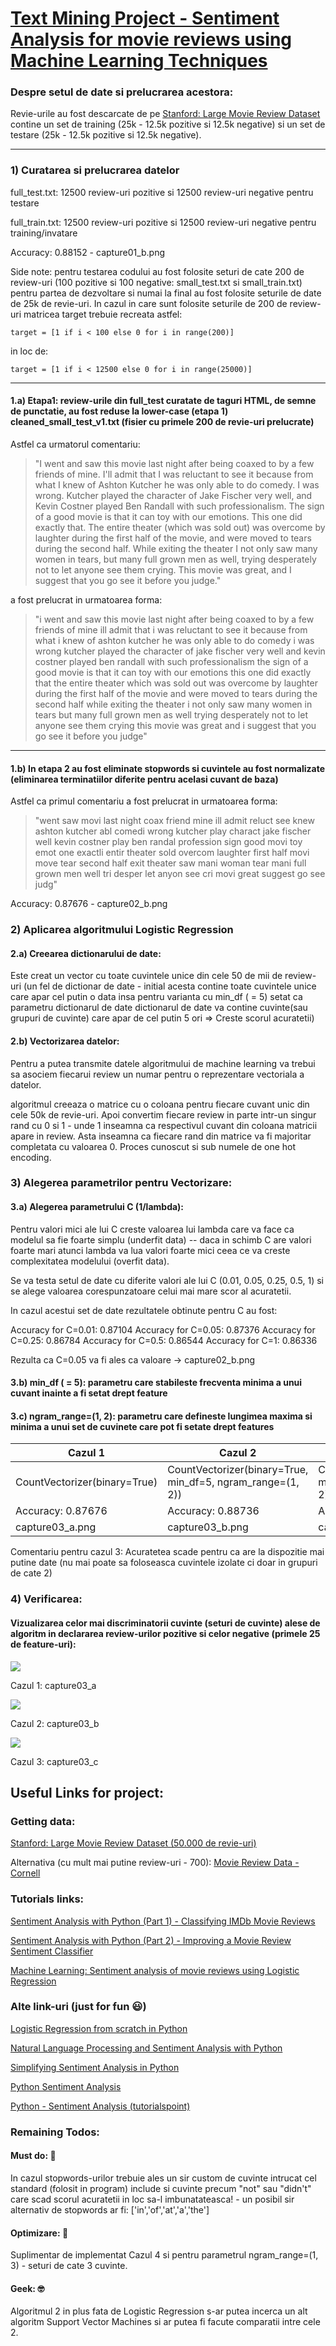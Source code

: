 # [Text Mining Project - Sentiment Analysis for movie reviews using Machine Learning Techniques](https://davidschinteie.github.io/proiecte/TextMining/)

### Despre setul de date si prelucrarea acestora:

Revie-urile au fost descarcate de pe [Stanford: Large Movie Review Dataset](http://ai.stanford.edu/~amaas/data/sentiment/) contine un set de training (25k - 12.5k pozitive si 12.5k negative) si un set de testare (25k - 12.5k pozitive si 12.5k negative).

***

### 1) Curatarea si prelucrarea datelor

full_test.txt: 12500 review-uri pozitive si 12500 review-uri negative pentru testare

full_train.txt: 12500 review-uri pozitive si 12500 review-uri negative pentru training/invatare

Accuracy: 0.88152 - capture01_b.png

Side note: pentru testarea codului au fost folosite seturi de cate 200 de review-uri (100 pozitive si 100 negative: small_test.txt si small_train.txt) pentru partea de dezvoltare si numai la final au fost folosite seturile de date de 25k de revie-uri. In cazul in care sunt folosite seturile de 200 de review-uri matricea target trebuie recreata astfel:

```
target = [1 if i < 100 else 0 for i in range(200)]
```

in loc de:

```
target = [1 if i < 12500 else 0 for i in range(25000)]
```

***

#### 1.a) Etapa1: review-urile din full_test curatate de taguri HTML, de semne de punctatie, au fost reduse la lower-case (etapa 1) cleaned_small_test_v1.txt (fisier cu primele 200 de revie-uri prelucrate)

Astfel ca urmatorul comentariu:

> "I went and saw this movie last night after being coaxed to by a few friends of mine. I'll admit that I was reluctant to see it because from what I knew of Ashton Kutcher he was only able to do comedy. I was wrong. Kutcher played the character of Jake Fischer very well, and Kevin Costner played Ben Randall with such professionalism. The sign of a good movie is that it can toy with our emotions. This one did exactly that. The entire theater (which was sold out) was overcome by laughter during the first half of the movie, and were moved to tears during the second half. While exiting the theater I not only saw many women in tears, but many full grown men as well, trying desperately not to let anyone see them crying. This movie was great, and I suggest that you go see it before you judge."

a fost prelucrat in urmatoarea forma:

> "i went and saw this movie last night after being coaxed to by a few friends of mine ill admit that i was reluctant to see it because from what i knew of ashton kutcher he was only able to do comedy i was wrong kutcher played the character of jake fischer very well and kevin costner played ben randall with such professionalism the sign of a good movie is that it can toy with our emotions this one did exactly that the entire theater which was sold out was overcome by laughter during the first half of the movie and were moved to tears during the second half while exiting the theater i not only saw many women in tears but many full grown men as well trying desperately not to let anyone see them crying this movie was great and i suggest that you go see it before you judge"

***

#### 1.b) In etapa 2 au fost eliminate stopwords si cuvintele au fost normalizate (eliminarea terminatiilor diferite pentru acelasi cuvant de baza)

Astfel ca primul comentariu a fost prelucrat in urmatoarea forma:

> "went saw movi last night coax friend mine ill admit reluct see knew ashton kutcher abl comedi wrong kutcher play charact jake fischer well kevin costner play ben randal profession sign good movi toy emot one exactli entir theater sold overcom laughter first half movi move tear second half exit theater saw mani woman tear mani full grown men well tri desper let anyon see cri movi great suggest go see judg"

Accuracy: 0.87676 - capture02_b.png

### 2) Aplicarea algoritmului Logistic Regression

#### 2.a) Creearea dictionarului de date:

Este creat un vector cu toate cuvintele unice din cele 50 de mii de review-uri (un fel de dictionar de date - initial acesta contine toate cuvintele unice care apar cel putin o data insa pentru varianta cu min_df ( = 5) setat ca parametru dictionarul de date dictionarul de date va contine cuvinte(sau grupuri de cuvinte) care apar de cel putin 5 ori => Creste scorul acuratetii)

#### 2.b) Vectorizarea datelor:

Pentru a putea transmite datele algoritmului de machine learning va trebui sa asociem fiecarui review un numar pentru o reprezentare vectoriala a datelor.

algoritmul creeaza o matrice cu o coloana pentru fiecare cuvant unic din cele 50k de revie-uri. Apoi convertim fiecare review in parte intr-un singur rand cu 0 si 1 - unde 1 inseamna ca respectivul cuvant din coloana matricii apare in review. Asta inseamna ca fiecare rand din matrice va fi majoritar completata cu valoarea 0. Proces cunoscut si sub numele de one hot encoding.

### 3) Alegerea parametrilor pentru Vectorizare:

#### 3.a) Alegerea parametrului C (1/lambda):

Pentru valori mici ale lui C creste valoarea lui lambda care va face ca modelul sa fie foarte simplu (underfit data) -- daca in schimb C are valori foarte mari atunci lambda va lua valori foarte mici ceea ce va creste complexitatea modelului (overfit data).

Se va testa setul de date cu diferite valori ale lui C (0.01, 0.05, 0.25, 0.5, 1) si se alege valoarea corespunzatoare celui mai mare scor al acuratetii.

In cazul acestui set de date rezultatele obtinute pentru C au fost:

Accuracy for C=0.01: 0.87104
Accuracy for C=0.05: 0.87376
Accuracy for C=0.25: 0.86784
Accuracy for C=0.5: 0.86544
Accuracy for C=1: 0.86336

Rezulta ca C=0.05 va fi ales ca valoare -> capture02_b.png

#### 3.b) min_df ( = 5): parametru care stabileste frecventa minima a unui cuvant inainte a fi setat drept feature

#### 3.c) ngram_range=(1, 2): parametru care defineste lungimea maxima si minima a unui set de cuvinete care pot fi setate drept features

| Cazul 1 | Cazul 2 | Cazul 3 |
| --- | --- | --- |
| CountVectorizer(binary=True) | CountVectorizer(binary=True, min_df=5, ngram_range=(1, 2)) | CountVectorizer(binary=True, min_df=5, ngram_range=(2, 2)) |
| Accuracy: 0.87676 | Accuracy: 0.88736 | Accuracy: 0.84848 |
| capture03_a.png | capture03_b.png | capture03_c.png |

Comentariu pentru cazul 3: Acuratetea scade pentru ca are la dispozitie mai putine date (nu mai poate sa foloseasca cuvintele izolate ci doar in grupuri de cate 2)

### 4) Verificarea:

#### Vizualizarea celor mai discriminatorii cuvinte (seturi de cuvinte) alese de algoritm in declararea review-urilor pozitive si celor negative (primele 25 de feature-uri):

![](img/capture04_a.png)

Cazul 1: capture03_a

![](img/capture04_b.png)

Cazul 2: capture03_b

![](img/capture04_c.png)

Cazul 3: capture03_c

## Useful Links for project:

### Getting data:

[Stanford: Large Movie Review Dataset (50.000 de revie-uri)](http://ai.stanford.edu/~amaas/data/sentiment/)

Alternativa (cu mult mai putine review-uri - 700): [Movie Review Data - Cornell](http://www.cs.cornell.edu/people/pabo/movie-review-data/)

### Tutorials links:

[Sentiment Analysis with Python (Part 1) - Classifying IMDb Movie Reviews](https://towardsdatascience.com/sentiment-analysis-with-python-part-1-5ce197074184)

[Sentiment Analysis with Python (Part 2) - Improving a Movie Review Sentiment Classifier](https://towardsdatascience.com/sentiment-analysis-with-python-part-2-4f71e7bde59a)

[Machine Learning: Sentiment analysis of movie reviews using Logistic Regression](https://itnext.io/machine-learning-sentiment-analysis-of-movie-reviews-using-logisticregression-62e9622b4532)

### Alte link-uri (just for fun 😃)

[Logistic Regression from scratch in Python](https://medium.com/@martinpella/logistic-regression-from-scratch-in-python-124c5636b8ac)

[Natural Language Processing and Sentiment Analysis with Python](https://www.pythonforengineers.com/natural-language-processing-and-sentiment-analysis-with-python/)

[Simplifying Sentiment Analysis in Python](https://www.datacamp.com/community/tutorials/simplifying-sentiment-analysis-python)

[Python Sentiment Analysis](https://pythonspot.com/python-sentiment-analysis/)

[Python - Sentiment Analysis (tutorialspoint)](https://www.tutorialspoint.com/python/python_sentiment_analysis.htm)

### Remaining Todos:

#### Must do: 🔺

In cazul stopwords-urilor trebuie ales un sir custom de cuvinte intrucat cel standard (folosit in program) include si cuvinte precum "not" sau "didn't" care scad scorul acuratetii in loc sa-l imbunatateasca! - un posibil sir alternativ de stopwords ar fi: ['in','of','at','a','the']

#### Optimizare: 🏅

Suplimentar de implementat Cazul 4 si pentru parametrul ngram_range=(1, 3) - seturi de cate 3 cuvinte.

#### Geek: 🤓

Algoritmul 2 in plus fata de Logistic Regression s-ar putea incerca un alt algoritm Support Vector Machines si ar putea fi facute comparatii intre cele 2.
